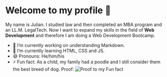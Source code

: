# Welcome to my profile 👋

My name is Julian. I studied law and then completed an MBA program and an LL.M. LegalTech. Now I want to expand my skills in the field of **Web Development** and therefore I am doing a Web Development Bootcamp.

- 🔭 I’m currently working on understanding Markdown.
- 🌱 I’m currently learning HTML, CSS and JS.
- 😄 Pronouns: He/him/his
- ⚡ Fun fact: As a child, my family had a poodle and I still consider them the best breed of dog. Proof:
![Proof to my Fun fact](https://github.com/JulianKle/JulianKle/assets/148042845/4c1fa1b0-d806-4f09-b649-b1a20c25ee7e)


